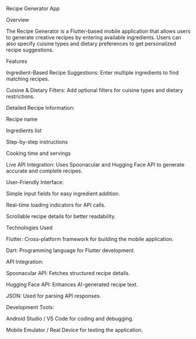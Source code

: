 Recipe Generator App

Overview

The Recipe Generator is a Flutter-based mobile application that allows users to generate creative recipes by entering available ingredients. Users can also specify cuisine types and dietary preferences to get personalized recipe suggestions.

Features

Ingredient-Based Recipe Suggestions: Enter multiple ingredients to find matching recipes.

Cuisine & Dietary Filters: Add optional filters for cuisine types and dietary restrictions.

Detailed Recipe Information:

Recipe name

Ingredients list

Step-by-step instructions

Cooking time and servings

Live API Integration: Uses Spoonacular and Hugging Face API to generate accurate and complete recipes.

User-Friendly Interface:

Simple input fields for easy ingredient addition.

Real-time loading indicators for API calls.

Scrollable recipe details for better readability.

Technologies Used

Flutter: Cross-platform framework for building the mobile application.

Dart: Programming language for Flutter development.

API Integration:

Spoonacular API: Fetches structured recipe details.

Hugging Face API: Enhances AI-generated recipe text.

JSON: Used for parsing API responses.

Development Tools:

Android Studio / VS Code for coding and debugging.

Mobile Emulator / Real Device for testing the application.
